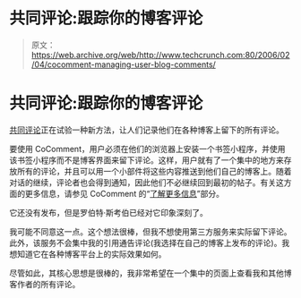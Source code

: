 # 共同评论:跟踪你的博客评论 

> 原文：<https://web.archive.org/web/http://www.techcrunch.com:80/2006/02/04/cocomment-managing-user-blog-comments/>

# 共同评论:跟踪你的博客评论

 [](https://web.archive.org/web/20230122040655/http://www.cocomment.com/) [共同评论](https://web.archive.org/web/20230122040655/http://www.cocomment.com/)正在试验一种新方法，让人们记录他们在各种博客上留下的所有评论。

要使用 CoComment，用户必须在他们的浏览器上安装一个书签小程序，并使用该书签小程序而不是博客界面来留下评论。这样，用户就有了一个集中的地方来存放所有的评论，并且可以用一个小部件将这些内容推送到他们自己的博客上。随着对话的继续，评论者也会得到通知，因此他们不必继续回到最初的帖子。有关这方面的更多信息，请参见 CoComment 的“[了解更多信息](https://web.archive.org/web/20230122040655/http://www.cocomment.com/learnmore)”部分。

它还没有发布，但是罗伯特·斯考伯已经对它印象深刻了。

我可能不同意这一点。这个想法很棒，但我不想使用第三方服务来实际留下评论。此外，该服务不会集中我的引用通告评论(我选择在自己的博客上发布的评论)。我想知道它在各种博客平台上的实际效果如何。

尽管如此，其核心思想是很棒的，我非常希望在一个集中的页面上查看我和其他博客作者的所有评论。